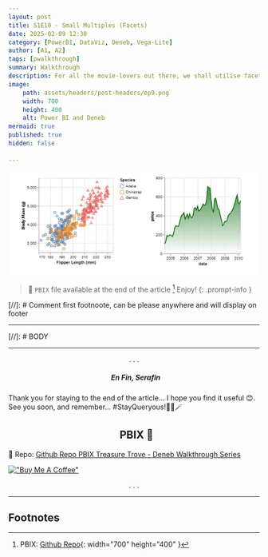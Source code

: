 ```yaml
---
layout: post
title: S1E10 - Small Multiples (Facets)
date: 2025-02-09 12:30
category: [PowerBI, DataViz, Deneb, Vega-Lite]
author: [A1, A2]
tags: [pwalkthrough]
summary: Walkthrough
description: For all the movie-lovers out there, we shall utilise facets to better identify which trilogy movie is best based on IMDB ratings. 🕊️🧙🏼‍♂️✨
image: 
    path: assets/headers/post-headers/ep9.png
    width: 700
    height: 400
    alt: Power BI and Deneb
mermaid: true
published: true
hidden: false

---
```


![Styling Marks](assets/img/deneb_walkthrough_images/3a_styles.webp "Styling Marks")

> 💌 `PBIX` file available at the end of the article [^fn-pbix]  Enjoy!
{: .prompt-info }

[//]: # Comment first footnoote, can be please anywhere and will display on footer
[^fn-pbix]: PBIX: [Github Repo](https://github.com/PBI-DataVizzle/Deneb/tree/main/Medium-VegaLite-Series){: width="700" height="400" }

---

[//]: # BODY

---


<p style="text-align: center;">. . .</p>

##### <center> <i class="fa-solid fa-heart-circle-check fa-2x"></i>&nbsp; En Fin, Serafin </center>
Thank you for staying to the end of the article… I hope you find it useful 😊. See you soon, and remember... #StayQueryous!🧙‍♂️🪄  

## <center><i class="fa-solid fa-download" aria-hidden="true"></i>&nbsp;  PBIX 💾 </center>
🔗 Repo: [Github Repo PBIX Treasure Trove - Deneb Walkthrough Series](https://github.com/PBI-DataVizzle/Deneb/tree/main/Medium-VegaLite-Series)  

[!["Buy Me A Coffee"](https://www.buymeacoffee.com/assets/img/custom_images/orange_img.png)](https://buymeacoffee.com/pbidatavizzle) 

<p style="text-align: center;">. . .</p> 
<!-- <br> -->

---
## Footnotes